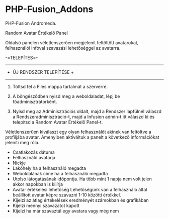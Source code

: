 # PHP-Fusion_Addons
<p>PHP-Fusion Andromeda.</p>
<p>Random Avatar Értékelő Panel</p>
Oldalsó panelen véletlenszerően megjelenít feltöltött avatarokat, felhasználói infóval
szavazási lehetőséggel az avatarra.

-=TELEPÍTÉS=-

--------------------------
+ ÚJ RENDSZER TELEPÍTÉSE +
--------------------------

1. Töltsd fel a Files mappa tartalmát a szerverre.

2. A böngésződben nyisd meg a weboldaladat, lépj be főadminisztrátorként.

3. Nyisd meg az Adminisztrációs oldalt, majd a Rendszer lapfülnél válaszd
   a Rendszeradminisztráció-t, majd a Infusion admin-t itt válaszd ki és telepítsd a Random Avatar Értékelő Panel-t.

Véletlenszerűen kiválaszt egy olyan felhasználót akinek van feltöltve a profíljába avatar.
Amenyiben aktiváltuk a panelt a következő információkat jeleníti meg róla.

- Csatlakozás dátuma
- Felhasználó avatarja
- Nickje
- Lakóhely ha a felhasználó megadta
- Weboldalának címe ha a felhasználó megadta
- Utolsó látogatásának időpontja. Ha több mint 1 napja nem volt jelen akkor napokban is kiiírja
- Avatar értékelési lehetőség
  Lehetőségünk van a felhasználó által beállított avatar képre szavazni 1-10 közötti értékkel.
- Kijelzi az átlag értékelések eredményét számokban és grafikában
- Kijelzi mennyi szavazatot kapott
- Kijelzi ha már szavaztál egy avatara vagy még nem

